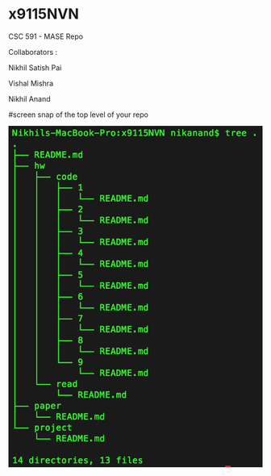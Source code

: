 # x9115NVN
CSC 591 - MASE Repo

Collaborators :

Nikhil Satish Pai

Vishal Mishra

Nikhil Anand


#screen snap of the top level of your repo

![soemTExt](./hw/code/1/images/Repo-struct.png)


